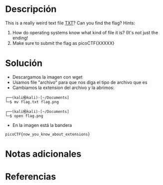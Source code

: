 # Descripción
This is a really weird text file [TXT](https://jupiter.challenges.picoctf.org/static/e7e5d188621ee705ceeb0452525412ef/flag.txt)? Can you find the flag?
Hints:
1. How do operating systems know what kind of file it is? (It's not just the ending!
2. Make sure to submit the flag as picoCTF{XXXXX}
# Solución
- Descargamos la imagen con wget
- Usamos file "archivo" para que nos diga el tipo de archivo que es
- Cambiamos la extension del archivo y la abrimos:
```
┌──(kali㉿kali)-[~/Documents]
└─$ mv flag.txt flag.png
                                                                     
┌──(kali㉿kali)-[~/Documents]
└─$ open flag.png 

```
- En la imagen está la bandera
```
picoCTF{now_you_know_about_extensions}
```
# Notas adicionales
# Referencias
